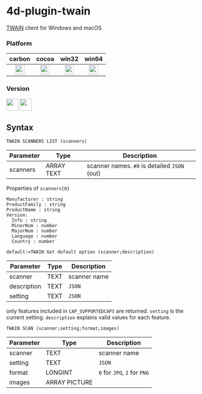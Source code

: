# 4d-plugin-twain
[TWAIN](http://www.twain.org) client for Windows and macOS

### Platform

| carbon | cocoa | win32 | win64 |
|:------:|:-----:|:---------:|:---------:|
|<img src="https://cloud.githubusercontent.com/assets/1725068/22371562/1b091f0a-e4db-11e6-8458-8653954a7cce.png" width="24" height="24" />|<img src="https://cloud.githubusercontent.com/assets/1725068/22371562/1b091f0a-e4db-11e6-8458-8653954a7cce.png" width="24" height="24" />|<img src="https://cloud.githubusercontent.com/assets/1725068/22371562/1b091f0a-e4db-11e6-8458-8653954a7cce.png" width="24" height="24" />|<img src="https://cloud.githubusercontent.com/assets/1725068/22371562/1b091f0a-e4db-11e6-8458-8653954a7cce.png" width="24" height="24" />|

### Version

<img src="https://cloud.githubusercontent.com/assets/1725068/18940649/21945000-8645-11e6-86ed-4a0f800e5a73.png" width="32" height="32" /> <img src="https://cloud.githubusercontent.com/assets/1725068/18940648/2192ddba-8645-11e6-864d-6d5692d55717.png" width="32" height="32" />

## Syntax

```
TWAIN SCANNERS LIST (scanners)
```

Parameter|Type|Description
------------|------------|----
scanners|ARRAY TEXT|scanner names. ``#0`` is detailed ``JSON`` (out)

Properties of ``scanners{0}``

```
Manufacturer : string
ProductFamily : string
ProductName : string
Version:
  Info : string
  MinorNum : number
  MajorNum : number
  Language : number
  Country : number
```

```
default:=TWAIN Get default option (scanner;description)
```

Parameter|Type|Description
------------|------------|----
scanner|TEXT|scanner name
description|TEXT|``JSON``
setting|TEXT|``JSON``

only features included in ``CAP_SUPPORTEDCAPS`` are returned. ``setting`` is the current setting. ``description`` explains valid values for each feature.

```
TWAIN SCAN (scanner;setting;format;images)
```

Parameter|Type|Description
------------|------------|----
scanner|TEXT|scanner name
setting|TEXT|``JSON``
format|LONGINT|``0`` for ``JPG``, ``2`` for ``PNG``
images|ARRAY PICTURE|
